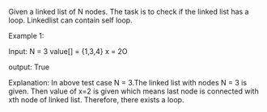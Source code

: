 Given a linked list of N nodes. The task is to check if the linked list has a loop.
Linkedlist can contain self loop.

Example 1:

Input:
N = 3
value[] = {1,3,4}
x = 2O

output: True

Explanation: In above test case N = 3.The linked list with nodes N = 3 is given. Then value of x=2 is given which means last node is connected with xth node of linked list. Therefore, there exists a loop.
